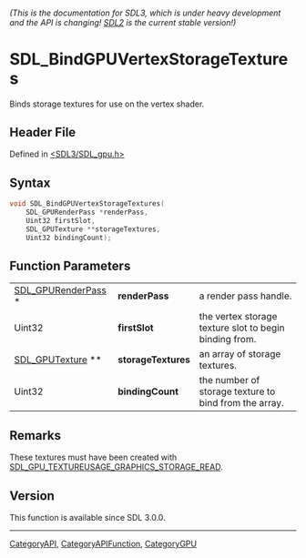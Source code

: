 ###### (This is the documentation for SDL3, which is under heavy development and the API is changing! [SDL2](https://wiki.libsdl.org/SDL2/) is the current stable version!)
# SDL_BindGPUVertexStorageTextures

Binds storage textures for use on the vertex shader.

## Header File

Defined in [<SDL3/SDL_gpu.h>](https://github.com/libsdl-org/SDL/blob/main/include/SDL3/SDL_gpu.h)

## Syntax

```c
void SDL_BindGPUVertexStorageTextures(
    SDL_GPURenderPass *renderPass,
    Uint32 firstSlot,
    SDL_GPUTexture **storageTextures,
    Uint32 bindingCount);
```

## Function Parameters

|                                          |                     |                                                        |
| ---------------------------------------- | ------------------- | ------------------------------------------------------ |
| [SDL_GPURenderPass](SDL_GPURenderPass) * | **renderPass**      | a render pass handle.                                  |
| Uint32                                   | **firstSlot**       | the vertex storage texture slot to begin binding from. |
| [SDL_GPUTexture](SDL_GPUTexture) **      | **storageTextures** | an array of storage textures.                          |
| Uint32                                   | **bindingCount**    | the number of storage texture to bind from the array.  |

## Remarks

These textures must have been created with
[SDL_GPU_TEXTUREUSAGE_GRAPHICS_STORAGE_READ](SDL_GPU_TEXTUREUSAGE_GRAPHICS_STORAGE_READ).

## Version

This function is available since SDL 3.0.0.

----
[CategoryAPI](CategoryAPI), [CategoryAPIFunction](CategoryAPIFunction), [CategoryGPU](CategoryGPU)

